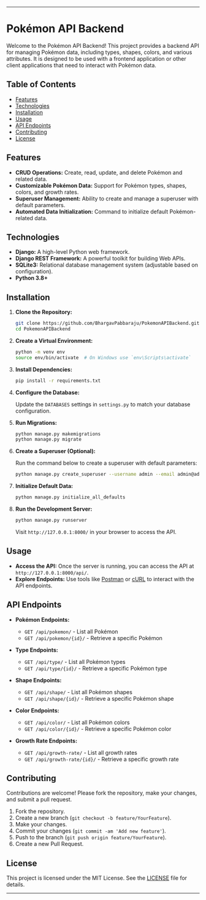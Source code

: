

---

# Pokémon API Backend

Welcome to the Pokémon API Backend! This project provides a backend API for managing Pokémon data, including types, shapes, colors, and various attributes. It is designed to be used with a frontend application or other client applications that need to interact with Pokémon data.

## Table of Contents

- [Features](#features)
- [Technologies](#technologies)
- [Installation](#installation)
- [Usage](#usage)
- [API Endpoints](#api-endpoints)
- [Contributing](#contributing)
- [License](#license)

## Features

- **CRUD Operations:** Create, read, update, and delete Pokémon and related data.
- **Customizable Pokémon Data:** Support for Pokémon types, shapes, colors, and growth rates.
- **Superuser Management:** Ability to create and manage a superuser with default parameters.
- **Automated Data Initialization:** Command to initialize default Pokémon-related data.

## Technologies

- **Django:** A high-level Python web framework.
- **Django REST Framework:** A powerful toolkit for building Web APIs.
- **SQLite3:** Relational database management system (adjustable based on configuration).
- **Python 3.8+**

## Installation

1. **Clone the Repository:**

   ```bash
   git clone https://github.com/BhargavPabbaraju/PokemonAPIBackend.git
   cd PokemonAPIBackend
   ```

2. **Create a Virtual Environment:**

   ```bash
   python -m venv env
   source env/bin/activate  # On Windows use `env\Scripts\activate`
   ```

3. **Install Dependencies:**

   ```bash
   pip install -r requirements.txt
   ```

4. **Configure the Database:**

   Update the `DATABASES` settings in `settings.py` to match your database configuration.

5. **Run Migrations:**

   ```bash
   python manage.py makemigrations
   python manage.py migrate
   ```

6. **Create a Superuser (Optional):**

   Run the command below to create a superuser with default parameters:

   ```bash
   python manage.py create_superuser --username admin --email admin@admin.com
   ```

7. **Initialize Default Data:**

   ```bash
   python manage.py initialize_all_defaults
   ```

8. **Run the Development Server:**

   ```bash
   python manage.py runserver
   ```

   Visit `http://127.0.0.1:8000/` in your browser to access the API.

## Usage

- **Access the API:** Once the server is running, you can access the API at `http://127.0.0.1:8000/api/`.
- **Explore Endpoints:** Use tools like [Postman](https://www.postman.com/) or [cURL](https://curl.se/) to interact with the API endpoints.

## API Endpoints

- **Pokémon Endpoints:**
  - `GET /api/pokemon/` - List all Pokémon
  <!-- - `POST /api/pokemon/` - Create a new Pokémon -->
  - `GET /api/pokemon/{id}/` - Retrieve a specific Pokémon
  <!-- - `PUT /api/pokemon/{id}/` - Update a specific Pokémon
  - `DELETE /api/pokemon/{id}/` - Delete a specific Pokémon -->

- **Type Endpoints:**
  - `GET /api/type/` - List all Pokémon types
  <!-- - `POST /api/type/` - Create a new Pokémon type -->
  - `GET /api/type/{id}/` - Retrieve a specific Pokémon type
  <!-- - `PUT /api/type/{id}/` - Update a specific Pokémon type
  - `DELETE /api/type/{id}/` - Delete a specific Pokémon type -->

- **Shape Endpoints:**
  - `GET /api/shape/` - List all Pokémon shapes
  <!-- - `POST /api/shape/` - Create a new Pokémon shape -->
  - `GET /api/shape/{id}/` - Retrieve a specific Pokémon shape
  <!-- - `PUT /api/shape/{id}/` - Update a specific Pokémon shape
  - `DELETE /api/shape/{id}/` - Delete a specific Pokémon shape -->

- **Color Endpoints:**
  - `GET /api/color/` - List all Pokémon colors
  <!-- - `POST /api/color/` - Create a new Pokémon color -->
  - `GET /api/color/{id}/` - Retrieve a specific Pokémon color
  <!-- - `PUT /api/color/{id}/` - Update a specific Pokémon color -->
  <!-- - `DELETE /api/color/{id}/` - Delete a specific Pokémon color -->

- **Growth Rate Endpoints:**
  - `GET /api/growth-rate/` - List all growth rates
  <!-- - `POST /api/growth-rate/` - Create a new growth rate -->
  - `GET /api/growth-rate/{id}/` - Retrieve a specific growth rate
  <!-- - `PUT /api/growth-rate/{id}/` - Update a specific growth rate
  - `DELETE /api/growth-rate/{id}/` - Delete a specific growth rate -->

## Contributing

Contributions are welcome! Please fork the repository, make your changes, and submit a pull request.

1. Fork the repository.
2. Create a new branch (`git checkout -b feature/YourFeature`).
3. Make your changes.
4. Commit your changes (`git commit -am 'Add new feature'`).
5. Push to the branch (`git push origin feature/YourFeature`).
6. Create a new Pull Request.

## License

This project is licensed under the MIT License. See the [LICENSE](LICENSE) file for details.

---

